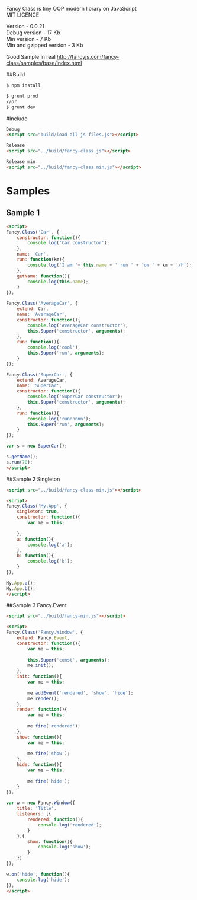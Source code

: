 Fancy Class is tiny OOP modern library on JavaScript  
MIT LICENCE  
  
Version - 0.0.21  
Debug version - 17 Kb  
Min version - 7 Kb  
Min and gzipped version - 3 Kb  

Good Sample in real http://fancyjs.com/fancy-class/samples/base/index.html  

##Build

```sh
$ npm install
```

```sh
$ grunt prod
//or
$ grunt dev
```


#Include
``` html
Debug
<script src="build/load-all-js-files.js"></script>
```
``` html
Release
<script src="../build/fancy-class.js"></script>
```
``` html
Release min
<script src="../build/fancy-class.min.js"></script>
```




# Samples
## Sample 1
``` html
<script>
Fancy.Class('Car', {
	constructor: function(){
		console.log('Car constructor');
	},
	name: 'Car',
	run: function(km){
		console.log('I am '+ this.name + ' run ' + 'on ' + km + '/h');
	},
	getName: function(){
		console.log(this.name);
	}
});

Fancy.Class('AverageCar', {
	extend: Car,
	name: 'AverageCar',
	constructor: function(){
		console.log('AverageCar constructor');
		this.Super('constructor', arguments);
	},
	run: function(){
		console.log('cool');
		this.Super('run', arguments);
	}
});

Fancy.Class('SuperCar', {
	extend: AverageCar,
	name: 'SuperCar',
	constructor: function(){
		console.log('SuperCar constructor');
		this.Super('constructor', arguments);
	},
	run: function(){
		console.log('runnnnnn');
		this.Super('run', arguments);
	}
});

var s = new SuperCar();

s.getName();
s.run(70);
</script>
```

##Sample 2
Singleton
```html
<script src="../build/fancy-class-min.js"></script>

<script>
Fancy.Class('My.App', {
	singleton: true,
	constructor: function(){
		var me = this;
		
	},
	a: function(){
		console.log('a');
	},
	b: function(){
		console.log('b');
	}
});

My.App.a();
My.App.b();
</script>
```

##Sample 3
Fancy.Event  
```html
<script src="../build/fancy-min.js"></script>

<script>
Fancy.Class('Fancy.Window', {
	extend: Fancy.Event,
	constructor: function(){
		var me = this;
		
		this.Super('const', arguments);
		me.init();
	},
	init: function(){
		var me = this;
		
		me.addEvent('rendered', 'show', 'hide');
		me.render();
	},
	render: function(){
		var me = this;
		
		me.fire('rendered');
	},
	show: function(){
		var me = this;
		
		me.fire('show');
	},
	hide: function(){
		var me = this;
		
		me.fire('hide');
	}
});

var w = new Fancy.Window({
	title: 'Title',
	listeners: [{
		rendered: function(){
			console.log('rendered');
		}
	},{
		show: function(){
			console.log('show');
		}
	}]
});

w.on('hide', function(){
	console.log('hide');
});
</script>
```
